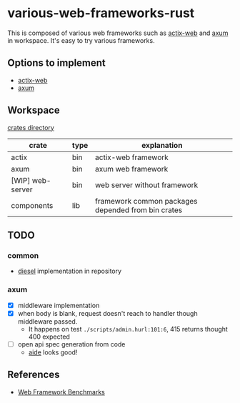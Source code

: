 # various-web-frameworks-rust

This is composed of various web frameworks such as [actix-web](https://actix.rs/docs/) and [axum](https://github.com/tokio-rs/axum) in workspace. It's easy to try various frameworks.

## Options to implement

- [actix-web](https://github.com/actix/actix-web)
- [axum](https://github.com/tokio-rs/axum)

## Workspace

[crates directory](./crates)

| crate            | type | explanation                                        |
| ---------------- | ---- | -------------------------------------------------- |
| actix            | bin  | actix-web framework                                |
| axum             | bin  | axum web framework                                 |
| [WIP] web-server | bin  | web server without framework                       |
| components       | lib  | framework common packages depended from bin crates |

## TODO

### common

- [diesel](https://diesel.rs/) implementation in repository

### axum

- [x] middleware implementation
- [x] when body is blank, request doesn't reach to handler though middleware passed.
  - It happens on test `./scripts/admin.hurl:101:6`, 415 returns thought 400 expected
- [ ] open api spec generation from code
  - [aide](https://crates.io/crates/aide) looks good!

## References

- [Web Framework Benchmarks](https://www.techempower.com/benchmarks/#hw=ph&test=fortune&section=data-r22)
